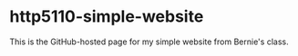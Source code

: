 # http5110-simple-website
This is the GitHub-hosted page for my simple website from Bernie's class.
